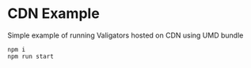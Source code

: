 # CDN Example

Simple example of running Valigators hosted on CDN using UMD bundle

```
npm i
npm run start
```
